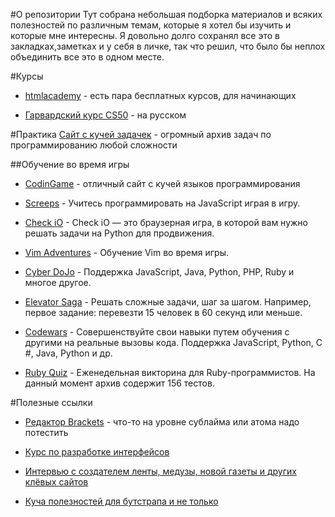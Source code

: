 #О репозитории
Тут собрана небольшая подборка материалов и всяких полезностей по различным темам, которые я хотел бы изучить и которые мне интересны. Я довольно долго сохранял все это в закладках,заметках и у себя в личке, так что решил, что было бы неплох объединить все это в одном месте.

#Курсы
+ [htmlacademy](https://htmlacademy.ru/program) - есть пара бесплатных курсов, для начинающих

+ [Гарвардский курс CS50](http://javarush.ru/cs50.html) - на русском

#Практика
[Сайт с кучей задачек](https://acmp.ru) - огромный архив задач по программированию любой сложности

##Обучение во время игры
+ [CodinGame](https://www.codingame.com/) - отличный сайт с кучей языков программирования

+ [Screeps](https://screeps.com/) - Учитесь программировать на JavaScript играя в игру. 

+ [Check iO](https://checkio.org/) - Check iO — это браузерная игра, в которой вам нужно решать задачи на Python для продвижения. 

+ [Vim Adventures](http://vim-adventures.com/) - Обучение Vim во время игры. 

+ [Cyber DoJo](http://www.cyber-dojo.org/) - Поддержка JavaScript, Java, Python, PHP, Ruby и многое другое. 

+ [Elevator Saga](http://play.elevatorsaga.com/) - Решать сложные задачи, шаг за шагом. Например, первое задание: перевезти 15 человек в 60 секунд или меньше. 

+ [Codewars](http://www.codewars.com/) - Совершенствуйте свои навыки путем обучения с другими на реальные вызовы кода. Поддержка JavaScript, Python, C #, Java, Python и др. 

+ [Ruby Quiz](http://rubyquiz.com/) - Еженедельная викторина для Ruby-программистов. На данный момент архив содержит 156 тестов. 

#Полезные ссылки
+ [Редактор Brackets](https://www.youtube.com/watch?v=O3_gus8nb0Q&index=1&list=PLPpaecEYRC8bGw3oj3ecnPjSe09r4bPyo) - что-то на уровне сублайма или атома надо потестить

+ [Курс по разработке интерфейсов](https://vk.com/wall-54530371_96286)

+ [Интервью с создателем ленты, медузы, новой газеты и других клёвых сайтов](http://www.the-village.ru/village/business/got-success/250267-gladkih)

+ [Куча полезностей для бутстрапа и не только](https://toster.ru/q/175801)